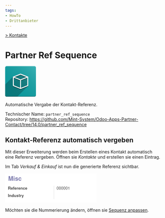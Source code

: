 ```yaml
---
tags:
- HowTo
- Drittanbieter
---
```

[> Kontakte](Kontakte.md)
# Partner Ref Sequence
![icon_oms_box](assets/icon_oms_box.png)

Automatische Vergabe der Kontakt-Referenz.

Technischer Name: `partner_ref_sequence`\
Repository: <https://github.com/Mint-System/Odoo-Apps-Partner-Contact/tree/14.0/partner_ref_sequence>

## Kontakt-Referenz automatisch vergeben

Mit dieser Erweiterung werden beim Erstellen eines Kontakt automatisch eine Referenz vergeben. Öffnen sie *Kontakte* und erstellen sie einen Eintrag.

Im Tab *Verkauf & Einkauf* ist nun die generierte Referenz sichtbar.

![](assets/Partner%20Ref%20Sequence.png)

Möchten sie die Nummerierung ändern, öffnen sie [Sequenz anpassen](Einstellungen.md#Sequenz%20anpassen).